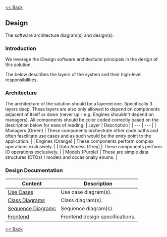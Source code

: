 [<< Back](../README.md)

## Design

The software architecture diagram(s) and design(s).

### Introduction

We leverage the iDesign software architectural principals in the design of this solution.

The below describes the layers of the system and their high-level responsibilities.

### Architecture

The architecture of the solution should be a layered one. Specifically 3 layers deep. These layers are also only allowed to depend on components adjacent of itself or down (never up - e.g. Engines shouldn't depend on managers). All components should be color coded correctly based on the description below for ease of reading.
| Layer | Description |
| --- | --- |
| Managers (Green) | These components orchestrate other code paths and often fascilitate use cases and as such would be the entry point to the application. |
| Engines (Orange) | These components perform complex operations exclusively. |
| Data Access (Grey) | These components perform IO operations exclusively. |
| Models (Purple) | These are simple data structures (DTOs) / models and occasionally enums. |

### Design Documentation

| Content                                      | Description                     |
| -------------------------------------------- | ------------------------------- |
| [Use Cases](./designs/1-use-cases.md)        | Use case diagram(s).            |
| [Class Diagrams](./designs/2-class.md)       | Class diagram(s).               |
| [Sequence Diagrams](./designs/3-sequence.md) | Sequence diagram(s).            |
| [Frontend](./designs/4-frontend.md)          | Frontend design specifications. |

[<< Back](../README.md)
